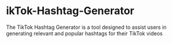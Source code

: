 # ikTok-Hashtag-Generator
The TikTok Hashtag Generator is a tool designed to assist users in generating relevant and popular hashtags for their TikTok videos
